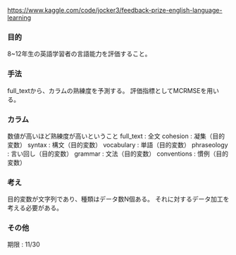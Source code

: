 https://www.kaggle.com/code/jocker3/feedback-prize-english-language-learning

### 目的
8~12年生の英語学習者の言語能力を評価すること。

### 手法
full_textから、カラムの熟練度を予測する。
評価指標としてMCRMSEを用いる。

### カラム
数値が高いほど熟練度が高いということ
full_text : 全文
cohesion : 凝集（目的変数）
syntax : 構文（目的変数）
vocabulary : 単語（目的変数）
phraseology : 言い回し（目的変数）
grammar : 文法（目的変数）
conventions : 慣例（目的変数）

### 考え
目的変数が文字列であり、種類はデータ数N個ある。
それに対するデータ加工を考える必要がある。

### その他
期限 : 11/30
